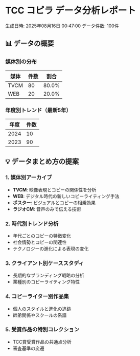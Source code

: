 # TCC コピラ データ分析レポート

生成日時: 2025年08月16日 00:47:00
データ件数: 100件

## 📊 データの概要

### 媒体別の分布
| 媒体 | 件数 | 割合 |
|------|------|------|
| TVCM | 80 | 80.0% |
| WEB | 20 | 20.0% |

### 年度別トレンド（最新5年）
| 年度 | 件数 |
|------|------|
| 2024 | 10 |
| 2023 | 90 |

## 💡 データまとめ方の提案

### 1. 媒体別アーカイブ
- **TVCM**: 映像表現とコピーの関係性を分析
- **WEB**: デジタル時代の新しいコピーライティング手法
- **ポスター**: ビジュアルとコピーの相乗効果
- **ラジオCM**: 音声のみで伝える技術

### 2. 時代別トレンド分析
- 年代ごとのコピーの特徴変化
- 社会情勢とコピーの関連性
- テクノロジーの進化による表現の変化

### 3. クライアント別ケーススタディ
- 長期的なブランディング戦略の分析
- 業種別のコピーライティング特性

### 4. コピーライター別作品集
- 個人のスタイルと進化の追跡
- 師弟関係やスクールの系譜

### 5. 受賞作品の特別コレクション
- TCC賞受賞作品の共通点分析
- 審査基準の変遷